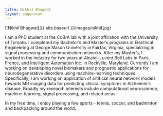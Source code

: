 ```yaml
---
title: Nikhil Bhagwat
layout: pagenonav
---
```


![Nikhil Bhagwat]({{ site.baseurl }}/images/nikhil.jpg)

I am a PhD student at the CoBrA lab with a joint affiliation with the University of Toronto. I completed my Bachelor’s and Master’s programs in Electrical Engineering at George Mason University in Fairfax, Virginia, specializing in signal processing and communication networks. After my Master’s, I worked in the industry for two years at Alcatel-Lucent Bell Labs in Paris, France, and Intelligent Automation Inc. in Rockville, Maryland. Currently I am working on developing novel biomakers and prognostic applications for neurodegenerative disorders using machine-learning techniques. Specifically, I am working on application of artificial neural network models towards MR imaging data for predicting clinical symptoms in Alzheimer’s disease. Broadly my research interests include computational neuroscience, machine-learning, signal processing, and related areas.

In my free time, I enjoy playing a few sports - tennis, soccer, and badminton and backpacking around the world.


